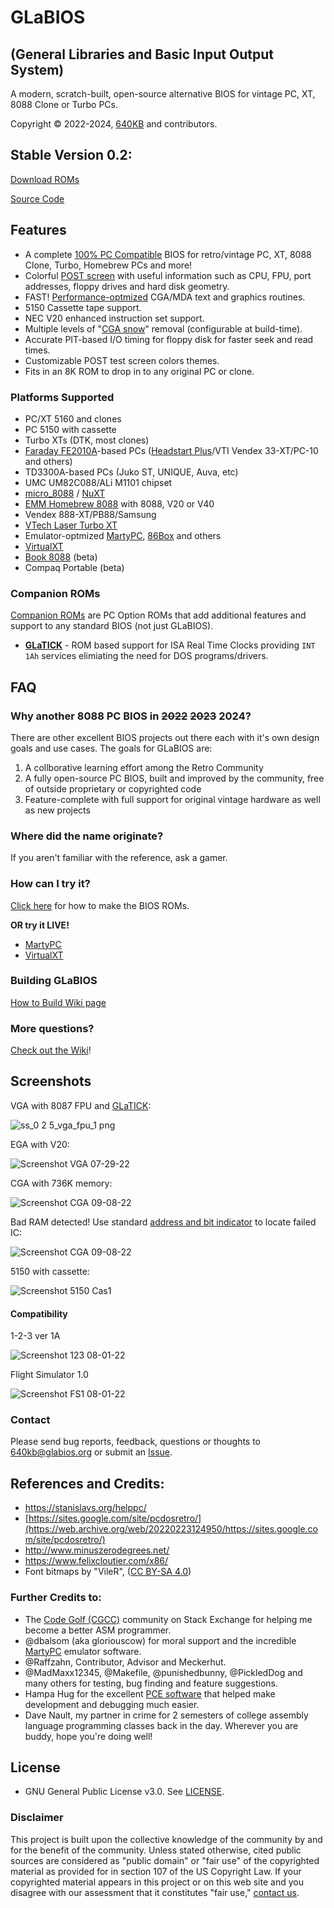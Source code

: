 # GLaBIOS
## (General Libraries and Basic Input Output System)
A modern, scratch-built, open-source alternative BIOS for vintage PC, XT, 8088 Clone or Turbo PCs.

Copyright &copy; 2022-2024, [640KB](mailto:640kb@glabios.org) and contributors.

## Stable Version 0.2:

[Download ROMs](https://github.com/640-KB/GLaBIOS/releases)

[Source Code](https://github.com/640-KB/GLaBIOS/tree/main/src)

## Features

- A complete [100% PC Compatible](#compatibility) BIOS for retro/vintage PC, XT, 8088 Clone, Turbo, Homebrew PCs and more!
- Colorful [POST screen](#screenshots) with useful information such as CPU, FPU, port addresses, floppy drives and hard disk geometry.
- FAST! [Performance-optmized](doc/about/perf.md) CGA/MDA text and graphics routines.
- 5150 Cassette tape support.
- NEC V20 enhanced instruction set support.
- Multiple levels of "[CGA snow](https://en.wikipedia.org/wiki/Color_Graphics_Adapter#Limitations,_bugs_and_errata)" removal (configurable at build-time).
- Accurate PIT-based I/O timing for floppy disk for faster seek and read times.
- Customizable POST test screen colors themes.
- Fits in an 8K ROM to drop in to any original PC or clone.

### Platforms Supported

- PC/XT 5160 and clones
- PC 5150 with cassette
- Turbo XTs (DTK, most clones)
- [Faraday FE2010A](https://github.com/skiselev/micro_8088/blob/master/Documentation/Faraday-XT_Controller-FE2010A.md)-based PCs ([Headstart Plus](http://oldcomputer.info/pc/hs_plus/index.htm)/VTI Vendex 33-XT/PC-10 and others)
- TD3300A-based PCs (Juko ST, UNIQUE, Auva, etc)
- UMC UM82C088/ALi M1101 chipset
- [micro_8088](https://github.com/skiselev/micro_8088) / [NuXT](https://monotech.fwscart.com/)
- [EMM Homebrew 8088](https://www.homebrew8088.com/) with 8088, V20 or V40
- Vendex 888-XT/PB88/Samsung
- [VTech Laser Turbo XT](https://www.minuszerodegrees.net/manuals/VTech/VTech%20-%20Laser%20Turbo%20XT%20Series%20-%20Technical%20Reference%20Manual.pdf)
- Emulator-optmized [MartyPC](https://github.com/dbalsom/martypc), [86Box](https://86box.net/) and others
- [VirtualXT](https://virtualxt.org)
- [Book 8088](https://github.com/640-KB/GLaBIOS/releases/v0.2.5#beta) (beta)
- Compaq Portable (beta)

### Companion ROMs

[Companion ROMs](https://github.com/640-KB/GLaBIOS/wiki/Companion-ROMs) are PC Option ROMs that add additional features and support to any standard BIOS (not just GLaBIOS).

- **[GLaTICK](https://github.com/640-KB/GLaTICK)** - ROM based support for ISA Real Time Clocks providing `INT 1Ah` services elimiating the need for DOS programs/drivers.

## FAQ

### Why another 8088 PC BIOS in <strike>2022</strike> <strike>2023</strike> 2024?

There are other excellent BIOS projects out there each with it's own design goals and use cases. The goals for GLaBIOS are:

1. A collborative learning effort among the Retro Community
2. A fully open-source PC BIOS, built and improved by the community, free of outside proprietary or copyrighted code
3. Feature-complete with full support for original vintage hardware as well as new projects

### Where did the name originate?

If you aren't familiar with the reference, ask a gamer.

### How can I try it?

[Click here](https://github.com/640-KB/GLaBIOS/wiki/How-to-try-GLaBIOS) for how to make the BIOS ROMs.

**OR try it LIVE!**

- [MartyPC](https://dbalsom.github.io/martypc/web/player.html?title=freedos)
- [VirtualXT](https://phix.itch.io/virtualxt)

### Building GLaBIOS

[How to Build Wiki page](https://github.com/640-KB/GLaBIOS/wiki/How-to-build)

### More questions?

[Check out the Wiki](https://github.com/640-KB/GLaBIOS/wiki)!

## Screenshots

VGA with 8087 FPU and [GLaTICK](https://github.com/640-KB/GLaTICK):

![ss_0 2 5_vga_fpu_1 png](https://github.com/640-KB/GLaBIOS/assets/23486433/4dd6c54f-63f0-4e96-9744-988c100258d6)

EGA with V20:

![Screenshot VGA 07-29-22](https://raw.githubusercontent.com/640-KB/GLaBIOS/main/images/ss_0.0.11_ega_1.png)

CGA with 736K memory:

![Screenshot CGA 09-08-22](https://raw.githubusercontent.com/640-KB/GLaBIOS/main/images/ss_0.1.5_cga_mem_1.png)

Bad RAM detected! Use standard [address and bit indicator](http://minuszerodegrees.net/5160/ram/5160_ram_201_error_breakdown.jpg) to locate failed IC:

![Screenshot CGA 09-08-22](https://raw.githubusercontent.com/640-KB/GLaBIOS/main/images/ss_0.1.5_cga_memtst_1.png)

5150 with cassette:

![Screenshot 5150 Cas1](https://raw.githubusercontent.com/640-KB/GLaBIOS/main/images/ss_0.2.0_pc_cas_1.png)

#### Compatibility

1-2-3 ver 1A

![Screenshot 123 08-01-22](https://raw.githubusercontent.com/640-KB/GLaBIOS/main/images/ss_gb_123_1.png)

Flight Simulator 1.0

![Screenshot FS1 08-01-22](https://raw.githubusercontent.com/640-KB/GLaBIOS/main/images/ss_gb_fs1_1.png)

### Contact

Please send bug reports, feedback, questions or thoughts to 640kb@glabios.org or submit an [Issue](../../issues).

## References and Credits:

- https://stanislavs.org/helppc/
- [https://sites.google.com/site/pcdosretro/](https://web.archive.org/web/20220223124950/https://sites.google.com/site/pcdosretro/)
- http://www.minuszerodegrees.net/
- https://www.felixcloutier.com/x86/
- Font bitmaps by "VileR", ([CC BY-SA 4.0](https://int10h.org/oldschool-pc-fonts/readme/#legal_stuff))

### Further Credits to:

- The [Code Golf (CGCC)](https://codegolf.stackexchange.com/) community on Stack Exchange for helping me become a better ASM programmer.
- @dbalsom (aka gloriouscow) for moral support and the incredible [MartyPC](https://github.com/dbalsom/martypc) emulator software.
- @Raffzahn, Contributor, Advisor and Meckerhut.
- @MadMaxx12345, @Makefile, @punishedbunny, @PickledDog and many others for testing, bug finding and feature suggestions.
- Hampa Hug for the excellent [PCE software](http://www.hampa.ch/pce/pce-ibmpc.html) that helped make development and debugging much easier.
- Dave Nault, my partner in crime for 2 semesters of college assembly language programming classes back in the day. Wherever you are buddy, hope you're doing well!

## License

- GNU General Public License v3.0. See [LICENSE](LICENSE).

### Disclaimer

This project is built upon the collective knowledge of the community by and for the benefit of the community.  Unless stated otherwise, cited public sources are considered as "public domain" or "fair use" of the copyrighted material as provided for in section 107 of the US Copyright Law.  If your copyrighted material appears in this project or on this web site and you disagree with our assessment that it constitutes "fair use," [contact us](mailto:640kb@glabios.org).
